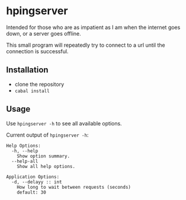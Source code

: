 # hpingserver

Intended for those who are as impatient as I am when the internet goes down, or a server goes offline.

This small program will repeatedly try to connect to a url until the connection is successful.

## Installation

- clone the repository
- `cabal install`

## Usage

Use `hpingserver -h` to see all available options.

Current output of `hpingserver -h`:

    Help Options:
      -h, --help
        Show option summary.
      --help-all
        Show all help options.

    Application Options:
      -d, --delayy :: int
        How long to wait between requests (seconds)
        default: 30
